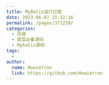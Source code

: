 ```yaml
---
title: MyBatis运行过程
date: 2023-06-07 15:32:16
permalink: /pages/371259/
categories:
  - 后端
  - 底层必备源码
  - Mybatis源码
tags:
  - 
author: 
  name: Howietron
  link: https://github.com/Howietron
---
```


